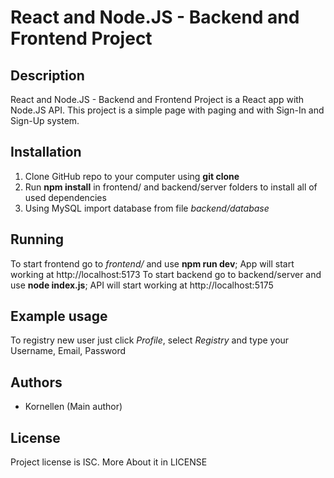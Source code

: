 # React and Node.JS - Backend and Frontend Project

## Description

React and Node.JS - Backend and Frontend Project is a React app with Node.JS API. This project is a simple page with paging and with Sign-In and Sign-Up system.

## Installation

1. Clone GitHub repo to your computer using **git clone**
2. Run **npm install** in frontend/ and backend/server folders to install all of used dependencies
3. Using MySQL import database from file _backend/database_

## Running

To start frontend go to _frontend/_ and use **npm run dev**; App will start working at http://localhost:5173
To start backend go to backend/server and use **node index.js**; API will start working at http://localhost:5175

## Example usage

To registry new user just click _Profile_, select _Registry_ and type your Username, Email, Password

## Authors

- Kornellen (Main author)

## License

Project license is ISC. More About it in LICENSE

